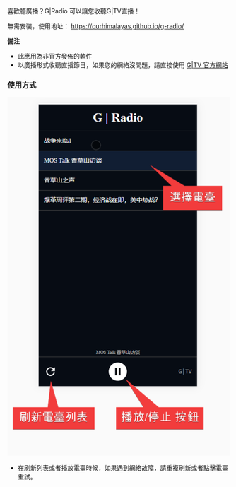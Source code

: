 喜歡聼廣播？G|Radio 可以讓您收聽G|TV直播！

無需安裝，使用地址： https://ourhimalayas.github.io/g-radio/

**備注**
* 此應用為非官方發佈的軟件
* 以廣播形式收聽直播節目，如果您的網絡沒問題，請直接使用 [G|TV 官方網站](https://gtv.org)

### 使用方式

<img src="how-to-guide.png" alt="使用方式"/>

* 在刷新列表或者播放電臺時候，如果遇到網絡故障，請重複刷新或者點擊電臺重試。
